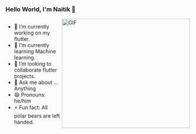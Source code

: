 ### Hello World, I'm Naitik 👋

 <img align="right" alt="GIF" src="https://cdn.dribbble.com/users/730703/screenshots/6581243/avento.gif" width="350" height="300" />


## 
- 🔭 I’m currently working on my flutter.
- 🌱 I’m currently learning Machine learning.
- 👯 I’m looking to collaborate flutter projects.
- 💬 Ask me about ... Anything
- 😄 Pronouns: he/him
- ⚡ Fun fact: All polar bears are left handed.
